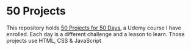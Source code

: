 # 50 Projects
This repository holds [50 Projects for 50 Days](https://www.udemy.com/course/50-projects-50-days/), a Udemy course I have enrolled. Each day is a different challenge and a leason to learn. Those projects use HTML, CSS & JavaScript
